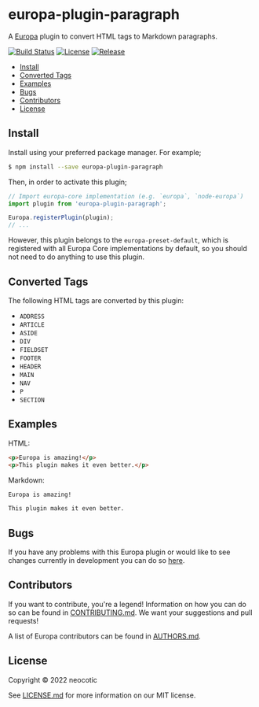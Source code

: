 # europa-plugin-paragraph

A [Europa](https://github.com/neocotic/europa) plugin to convert HTML tags to Markdown paragraphs.

[![Build Status](https://img.shields.io/github/workflow/status/neocotic/europa/CI/main?style=flat-square)](https://github.com/neocotic/europa/actions/workflows/ci.yml)
[![License](https://img.shields.io/npm/l/europa-plugin-paragraph.svg?style=flat-square)](https://github.com/neocotic/europa/raw/main/packages/europa-plugin-paragraph/LICENSE.md)
[![Release](https://img.shields.io/npm/v/europa-plugin-paragraph.svg?style=flat-square)](https://npmjs.com/package/europa-plugin-paragraph)

* [Install](#install)
* [Converted Tags](#converted-tags)
* [Examples](#examples)
* [Bugs](#bugs)
* [Contributors](#contributors)
* [License](#license)

## Install

Install using your preferred package manager. For example;

``` bash
$ npm install --save europa-plugin-paragraph
```

Then, in order to activate this plugin;

``` javascript
// Import europa-core implementation (e.g. `europa`, `node-europa`)
import plugin from 'europa-plugin-paragraph';

Europa.registerPlugin(plugin);
// ...
```

However, this plugin belongs to the `europa-preset-default`, which is registered with all Europa Core implementations by default,
so you should not need to do anything to use this plugin.

## Converted Tags

The following HTML tags are converted by this plugin:

* `ADDRESS`
* `ARTICLE`
* `ASIDE`
* `DIV`
* `FIELDSET`
* `FOOTER`
* `HEADER`
* `MAIN`
* `NAV`
* `P`
* `SECTION`

## Examples

HTML:

``` html
<p>Europa is amazing!</p>
<p>This plugin makes it even better.</p>
```

Markdown:

``` markdown
Europa is amazing!

This plugin makes it even better.
```

## Bugs

If you have any problems with this Europa plugin or would like to see changes currently in development you can do so
[here](https://github.com/neocotic/europa/issues).

## Contributors

If you want to contribute, you're a legend! Information on how you can do so can be found in
[CONTRIBUTING.md](https://github.com/neocotic/europa/blob/main/CONTRIBUTING.md). We want your suggestions and pull
requests!

A list of Europa contributors can be found in [AUTHORS.md](https://github.com/neocotic/europa/blob/main/AUTHORS.md).

## License

Copyright © 2022 neocotic

See [LICENSE.md](https://github.com/neocotic/europa/raw/main/packages/europa-plugin-paragraph/LICENSE.md) for more information on
our MIT license.
